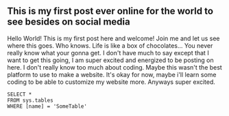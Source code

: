 ## This is my first post ever online for the world to see besides on social media

Hello World! This is my first post here and welcome! Join me and let us see where this goes. Who knows. Life is like a box of chocolates... You never really know what your gonna get.
I don't have much to say except that I want to get this going, I am super excited and energized to be posting on here. I don't really know too much about coding. Maybe this wasn't the best
platform to use to make a website. It's okay for now, maybe i'll learn some coding to be able to customize my website more. Anyways super excited.
 ```tsql
 SELECT *
 FROM sys.tables
 WHERE [name] = 'SomeTable'
 ```

